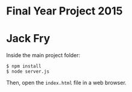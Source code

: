 # Final Year Project 2015
# Jack Fry

Inside the main project folder:

    $ npm install
    $ node server.js

Then, open the `index.html` file in a web browser.
